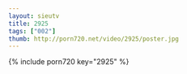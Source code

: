 ```yaml
--- 
layout: sieutv
title: 2925
tags: ["002"]
thumb: http://porn720.net/video/2925/poster.jpg
---
```

{% include porn720 key="2925" %} 
